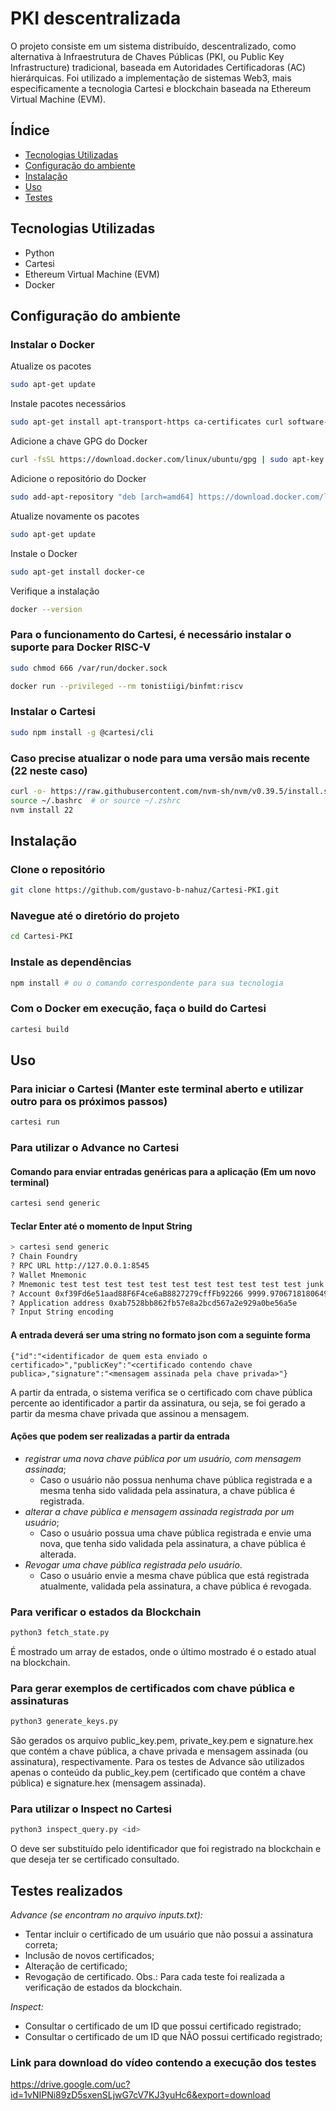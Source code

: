 # PKI descentralizada

O projeto consiste em um sistema distribuído, descentralizado, como alternativa à Infraestrutura de Chaves Públicas (PKI, ou Public Key Infrastructure) tradicional, baseada em Autoridades Certificadoras (AC) hierárquicas.
Foi utilizado a implementação de sistemas Web3, mais especificamente a tecnologia Cartesi e blockchain baseada na Ethereum Virtual Machine (EVM).

## Índice

- [Tecnologias Utilizadas](#tecnologias-utilizadas)
- [Configuração do ambiente](#configuracao-ambiente)
- [Instalação](#instalação)
- [Uso](#uso)
- [Testes](#testes)

## Tecnologias Utilizadas

- Python
- Cartesi
- Ethereum Virtual Machine (EVM)
- Docker

## Configuração do ambiente

### Instalar o Docker
Atualize os pacotes
```bash
sudo apt-get update
```
Instale pacotes necessários
```bash
sudo apt-get install apt-transport-https ca-certificates curl software-properties-common
```
Adicione a chave GPG do Docker
```bash
curl -fsSL https://download.docker.com/linux/ubuntu/gpg | sudo apt-key add -
```
Adicione o repositório do Docker
```bash
sudo add-apt-repository "deb [arch=amd64] https://download.docker.com/linux/ubuntu $(lsb_release -cs) stable"
```
Atualize novamente os pacotes
```bash
sudo apt-get update
```
Instale o Docker
```bash
sudo apt-get install docker-ce
```
Verifique a instalação
```bash
docker --version
```
### Para o funcionamento do Cartesi, é necessário instalar o suporte para Docker RISC-V
```bash
sudo chmod 666 /var/run/docker.sock
```
```bash
docker run --privileged --rm tonistiigi/binfmt:riscv
```
### Instalar o Cartesi
```bash
sudo npm install -g @cartesi/cli
```

### Caso precise atualizar o node para uma versão mais recente (22 neste caso)
```bash
curl -o- https://raw.githubusercontent.com/nvm-sh/nvm/v0.39.5/install.sh | bash
source ~/.bashrc  # or source ~/.zshrc
nvm install 22
```


## Instalação

### Clone o repositório
```bash
git clone https://github.com/gustavo-b-nahuz/Cartesi-PKI.git
```

### Navegue até o diretório do projeto
```bash
cd Cartesi-PKI
```

### Instale as dependências
```bash
npm install # ou o comando correspondente para sua tecnologia
```

### Com o Docker em execução, faça o build do Cartesi
```bash
cartesi build
```

## Uso

### Para iniciar o Cartesi (Manter este terminal aberto e utilizar outro para os próximos passos)
```bash
cartesi run
```

### Para utilizar o Advance no Cartesi

#### Comando para enviar entradas genéricas para a aplicação (Em um novo terminal)
```bash
cartesi send generic
```

#### Teclar Enter até o momento de Input String
```bash
> cartesi send generic
? Chain Foundry
? RPC URL http://127.0.0.1:8545
? Wallet Mnemonic
? Mnemonic test test test test test test test test test test test junk
? Account 0xf39Fd6e51aad88F6F4ce6aB8827279cffFb92266 9999.970671818064986684 ETH
? Application address 0xab7528bb862fb57e8a2bcd567a2e929a0be56a5e
? Input String encoding
```

#### A entrada deverá ser uma string no formato json com a seguinte forma
```
{"id":"<identificador de quem esta enviado o certificado>","publicKey":"<certificado contendo chave publica>,"signature":"<mensagem assinada pela chave privada>"}
```
A partir da entrada, o sistema verifica se o certificado com chave pública percente ao identificador a partir da assinatura, ou seja, se foi gerado a partir da mesma chave privada que assinou a mensagem.

#### Ações que podem ser realizadas a partir da entrada
- *registrar uma nova chave pública por um usuário, com mensagem assinada*;
  - Caso o usuário não possua nenhuma chave pública registrada e a mesma tenha sido validada pela assinatura, a chave pública é registrada.
- *alterar a chave pública e mensagem assinada registrada por um usuário*;
  - Caso o usuário possua uma chave pública registrada e envie uma nova, que tenha sido validada pela assinatura, a chave pública é alterada.
- *Revogar uma chave pública registrada pelo usuário*.
  - Caso o usuário envie a mesma chave pública que está registrada atualmente, validada pela assinatura, a chave pública é revogada.
 
### Para verificar o estados da Blockchain
```bash
python3 fetch_state.py
```
É mostrado um array de estados, onde o último mostrado é o estado atual na blockchain.

### Para gerar exemplos de certificados com chave pública e assinaturas
```bash
python3 generate_keys.py
```
São gerados os arquivo public_key.pem, private_key.pem e signature.hex que contém a chave pública, a chave privada e mensagem assinada (ou assinatura), respectivamente. Para os testes de Advance são utilizados apenas o conteúdo da public_key.pem (certificado que contém a chave pública) e signature.hex (mensagem assinada).

### Para utilizar o Inspect no Cartesi
```bash
python3 inspect_query.py <id>
```
O <id> deve ser substituído pelo identificador que foi registrado na blockchain e que deseja ter se certificado consultado.

## Testes realizados
*Advance (se encontram no arquivo inputs.txt):*
- Tentar incluir o certificado de um usuário que não possui a assinatura correta;
- Inclusão de novos certificados;
- Alteração de certificado;
- Revogação de certificado.
Obs.: Para cada teste foi realizada a verificação de estados da blockchain.

*Inspect:*
- Consultar o certificado de um ID que possui certificado registrado;
- Consultar o certificado de um ID que NÃO possui certificado registrado;

### Link para download do vídeo contendo a execução dos testes
https://drive.google.com/uc?id=1vNIPNi89zD5sxenSLjwG7cV7KJ3yuHc6&export=download
